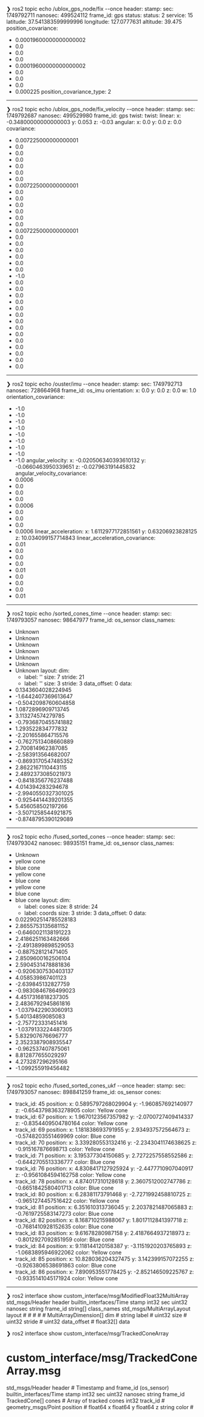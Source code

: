❯ ros2 topic echo /ublox_gps_node/fix --once
header:
  stamp:
    sec: 1749792711
    nanosec: 499524112
  frame_id: gps
status:
  status: 2
  service: 15
latitude: 37.541383599999996
longitude: 127.0777631
altitude: 39.475
position_covariance:
- 0.00019600000000000002
- 0.0
- 0.0
- 0.0
- 0.00019600000000000002
- 0.0
- 0.0
- 0.0
- 0.000225
position_covariance_type: 2
---


❯ ros2 topic echo /ublox_gps_node/fix_velocity --once
header:
  stamp:
    sec: 1749792687
    nanosec: 499529980
  frame_id: gps
twist:
  twist:
    linear:
      x: -0.34800000000000003
      y: 0.053
      z: -0.03
    angular:
      x: 0.0
      y: 0.0
      z: 0.0
  covariance:
  - 0.007225000000000001
  - 0.0
  - 0.0
  - 0.0
  - 0.0
  - 0.0
  - 0.0
  - 0.007225000000000001
  - 0.0
  - 0.0
  - 0.0
  - 0.0
  - 0.0
  - 0.0
  - 0.007225000000000001
  - 0.0
  - 0.0
  - 0.0
  - 0.0
  - 0.0
  - 0.0
  - -1.0
  - 0.0
  - 0.0
  - 0.0
  - 0.0
  - 0.0
  - 0.0
  - 0.0
  - 0.0
  - 0.0
  - 0.0
  - 0.0
  - 0.0
  - 0.0
  - 0.0
---


❯ ros2 topic echo /ouster/imu --once
header:
  stamp:
    sec: 1749792713
    nanosec: 728664968
  frame_id: os_imu
orientation:
  x: 0.0
  y: 0.0
  z: 0.0
  w: 1.0
orientation_covariance:
- -1.0
- -1.0
- -1.0
- -1.0
- -1.0
- -1.0
- -1.0
- -1.0
- -1.0
angular_velocity:
  x: -0.020506340393610132
  y: -0.0660463950339651
  z: -0.027963191445832
angular_velocity_covariance:
- 0.0006
- 0.0
- 0.0
- 0.0
- 0.0006
- 0.0
- 0.0
- 0.0
- 0.0006
linear_acceleration:
  x: 1.6112977172851561
  y: 0.63206923828125
  z: 10.034099157714843
linear_acceleration_covariance:
- 0.01
- 0.0
- 0.0
- 0.0
- 0.01
- 0.0
- 0.0
- 0.0
- 0.01
---

❯ ros2 topic echo /sorted_cones_time --once
header:
  stamp:
    sec: 1749793057
    nanosec: 98647977
  frame_id: os_sensor
class_names:
- Unknown
- Unknown
- Unknown
- Unknown
- Unknown
- Unknown
- Unknown
layout:
  dim:
  - label: ''
    size: 7
    stride: 21
  - label: ''
    size: 3
    stride: 3
  data_offset: 0
data:
- 0.1343604028224945
- -1.6442407369613647
- -0.5042098760604858
- 1.0872896909713745
- 3.113274574279785
- -0.7936870455741882
- 1.293522834777832
- -2.201655864715576
- -0.7627513408660889
- 2.700814962387085
- -2.583913564682007
- -0.8693170547485352
- 2.8622167110443115
- 2.4892373085021973
- -0.8418356776237488
- 4.014394283294678
- -2.9940550327301025
- -0.9254414439201355
- 5.456058502197266
- -3.5071258544921875
- -0.8748795390129089
---

❯ ros2 topic echo /fused_sorted_cones --once
header:
  stamp:
    sec: 1749793042
    nanosec: 98935151
  frame_id: os_sensor
class_names:
- Unknown
- yellow cone
- blue cone
- yellow cone
- blue cone
- yellow cone
- blue cone
- blue cone
layout:
  dim:
  - label: cones
    size: 8
    stride: 24
  - label: coords
    size: 3
    stride: 3
  data_offset: 0
data:
- 0.022902514785528183
- 2.8655753135681152
- -0.6460021138191223
- 2.4186251163482666
- -2.4913899898529053
- -0.887528121471405
- 2.8509600162506104
- 2.5904531478881836
- -0.9206307530403137
- 4.058539867401123
- -2.639845132827759
- -0.9830846786499023
- 4.4517316818237305
- 2.4836792945861816
- -1.0379422903060913
- 5.40134859085083
- -2.757723331451416
- -1.0379133224487305
- 5.832907676696777
- 2.3523387908935547
- -0.962537407875061
- 8.812877655029297
- 4.273287296295166
- -1.099255919456482
---

❯ ros2 topic echo /fused_sorted_cones_ukf --once
header:
  stamp:
    sec: 1749793057
    nanosec: 898841259
  frame_id: os_sensor
cones:
- track_id: 45
  position:
    x: 0.5895797268029904
    y: -1.960857692140977
    z: -0.6543798363278905
  color: Yellow cone
- track_id: 67
  position:
    x: 1.9670123567357982
    y: -2.0700727409414337
    z: -0.8354409504780164
  color: Yellow cone
- track_id: 69
  position:
    x: 1.181838693791955
    y: 2.934937572564673
    z: -0.5748203551469969
  color: Blue cone
- track_id: 70
  position:
    x: 3.339280553132416
    y: -2.2343041174638625
    z: -0.915167876698713
  color: Yellow cone
- track_id: 71
  position:
    x: 3.195377304150685
    y: 2.7272257558552586
    z: -0.6442705513336777
  color: Blue cone
- track_id: 76
  position:
    x: 4.8308417127925924
    y: -2.4477710907040917
    z: -0.9561084594162758
  color: Yellow cone
- track_id: 78
  position:
    x: 4.874017310128618
    y: 2.3607512002747786
    z: -0.6651842580401713
  color: Blue cone
- track_id: 80
  position:
    x: 6.28381173791468
    y: -2.7271992458810725
    z: -0.9651274457516422
  color: Yellow cone
- track_id: 81
  position:
    x: 6.351610313736045
    y: 2.2037821487065883
    z: -0.7619725583147273
  color: Blue cone
- track_id: 82
  position:
    x: 8.168710215988067
    y: 1.8017112841397718
    z: -0.7681410928152635
  color: Blue cone
- track_id: 83
  position:
    x: 9.61678280987158
    y: 2.4187664937218973
    z: -0.8012927092851959
  color: Blue cone
- track_id: 84
  position:
    x: 9.118144120158387
    y: -3.1151920203765893
    z: -1.0683895946922062
  color: Yellow cone
- track_id: 85
  position:
    x: 10.828036204327475
    y: 3.142399157072255
    z: -0.9263806538691863
  color: Blue cone
- track_id: 86
  position:
    x: 7.890953551778425
    y: -2.852146509225767
    z: -0.9335141045171924
  color: Yellow cone
---

❯ ros2 interface show custom_interface/msg/ModifiedFloat32MultiArray
std_msgs/Header header
	builtin_interfaces/Time stamp
		int32 sec
		uint32 nanosec
	string frame_id
string[] class_names
std_msgs/MultiArrayLayout layout
	#
	#
	#
	#
	#
	MultiArrayDimension[] dim #
		string label   #
		uint32 size    #
		uint32 stride  #
	uint32 data_offset        #
float32[] data


❯ ros2 interface show custom_interface/msg/TrackedConeArray
# custom_interface/msg/TrackedConeArray.msg
std_msgs/Header header     # Timestamp and frame_id (os_sensor)
	builtin_interfaces/Time stamp
		int32 sec
		uint32 nanosec
	string frame_id
TrackedCone[] cones # Array of tracked cones
	int32 track_id          #
	geometry_msgs/Point position #
		float64 x
		float64 y
		float64 z
	string color            #